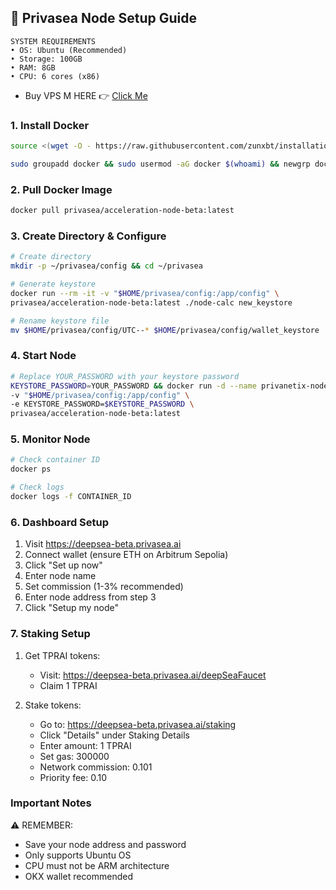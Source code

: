 

## 🚀 Privasea Node Setup Guide

```
SYSTEM REQUIREMENTS
• OS: Ubuntu (Recommended)
• Storage: 100GB
• RAM: 8GB
• CPU: 6 cores (x86)
```

+ Buy VPS M HERE 👉 [Click Me](https://my.virtarix.com/aff.php?aff=42)

### 1. Install Docker
```bash
source <(wget -O - https://raw.githubusercontent.com/zunxbt/installation/main/docker.sh)

sudo groupadd docker && sudo usermod -aG docker $(whoami) && newgrp docker
```

### 2. Pull Docker Image
```bash
docker pull privasea/acceleration-node-beta:latest
```

### 3. Create Directory & Configure
```bash
# Create directory
mkdir -p ~/privasea/config && cd ~/privasea

# Generate keystore
docker run --rm -it -v "$HOME/privasea/config:/app/config" \
privasea/acceleration-node-beta:latest ./node-calc new_keystore

# Rename keystore file
mv $HOME/privasea/config/UTC--* $HOME/privasea/config/wallet_keystore
```

### 4. Start Node
```bash
# Replace YOUR_PASSWORD with your keystore password
KEYSTORE_PASSWORD=YOUR_PASSWORD && docker run -d --name privanetix-node \
-v "$HOME/privasea/config:/app/config" \
-e KEYSTORE_PASSWORD=$KEYSTORE_PASSWORD \
privasea/acceleration-node-beta:latest
```

### 5. Monitor Node
```bash
# Check container ID
docker ps

# Check logs
docker logs -f CONTAINER_ID
```

### 6. Dashboard Setup

1. Visit https://deepsea-beta.privasea.ai
2. Connect wallet (ensure ETH on Arbitrum Sepolia)
3. Click "Set up now"
4. Enter node name
5. Set commission (1-3% recommended)
6. Enter node address from step 3
7. Click "Setup my node"


### 7. Staking Setup

1. Get TPRAI tokens:
   - Visit: https://deepsea-beta.privasea.ai/deepSeaFaucet
   - Claim 1 TPRAI

2. Stake tokens:
   - Go to: https://deepsea-beta.privasea.ai/staking
   - Click "Details" under Staking Details
   - Enter amount: 1 TPRAI
   - Set gas: 300000
   - Network commission: 0.101
   - Priority fee: 0.10


### Important Notes

⚠️ REMEMBER:
- Save your node address and password
- Only supports Ubuntu OS
- CPU must not be ARM architecture
- OKX wallet recommended



